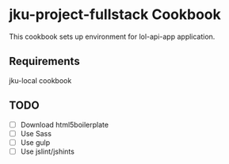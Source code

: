 # jku-project-fullstack Cookbook

This cookbook sets up environment for lol-api-app application.

## Requirements

jku-local cookbook

## TODO
- [ ] Download html5boilerplate
- [ ] Use Sass
- [ ] Use gulp
- [ ] Use jslint/jshints
